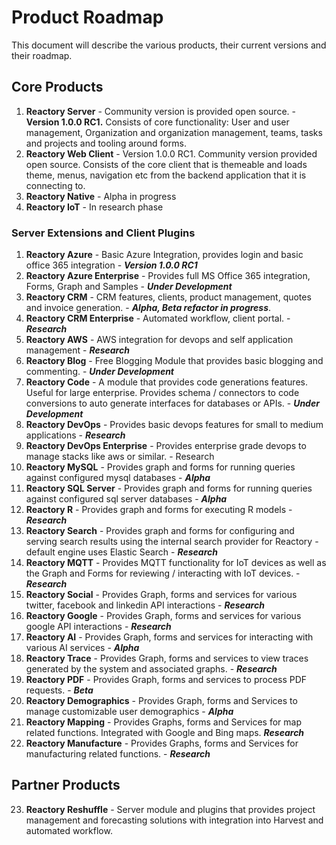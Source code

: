 # Product Roadmap
This document will describe the various products, their current versions and their roadmap. 

## Core Products
1. **Reactory Server** - Community version is provided open source. - **Version 1.0.0 RC1.**
   Consists of core functionality: User and user management, Organization and organization management, teams, tasks and projects and tooling around forms.
2. **Reactory Web Client** - Version 1.0.0 RC1. Community version provided open source. 
   Consists of the core client that is themeable and loads theme, menus, navigation etc from the backend application that it is connecting to.
3. **Reactory Native** - Alpha in progress
4. **Reactory IoT** - In research phase

### Server Extensions and Client Plugins
1. **Reactory Azure** - Basic Azure Integration, provides login and basic office 365 integration - ***Version 1.0.0 RC1***
2. **Reactory Azure Enterprise** - Provides full MS Office 365 integration, Forms, Graph and Samples - ***Under Development*** 
3. **Reactory CRM**  - CRM features, clients, product management, quotes and invoice generation. - ***Alpha, Beta refactor in progress***.
4. **Reactory CRM Enterprise** - Automated workflow, client portal. - ***Research***
5. **Reactory AWS** - AWS integration for devops and self application management - ***Research***
6. **Reactory Blog** - Free Blogging Module that provides basic blogging and commenting. - ***Under Development***
7. **Reactory Code** - A module that provides code generations features. Useful for large enterprise. Provides schema / connectors to code conversions to auto generate interfaces for databases or APIs. - ***Under Development***
8. **Reactory DevOps** - Provides basic devops features for small to medium applications - ***Research***
9. **Reactory DevOps Enterprise** - Provides enterprise grade devops to manage stacks like aws or similar. - Research
10. **Reactory MySQL** - Provides graph and forms for running queries against configured mysql databases - ***Alpha***
11. **Reactory SQL Server** - Provides graph and forms for running queries against configured sql server databases - ***Alpha***
12. **Reactory R** - Provides graph and forms for executing R models - ***Research***
13. **Reactory Search** - Provides graph and forms for configuring and serving search results using the internal search provider for Reactory - default engine uses Elastic Search - ***Research***
14. **Reactory MQTT** - Provides MQTT functionality for IoT devices as well as the Graph and Forms for reviewing / interacting with IoT devices. - ***Research***
15. **Reactory Social** - Provides Graph, forms and services for various twitter, facebook and linkedin API interactions - ***Research***
16. **Reactory Google** - Provides Graph, forms and services for various google API interactions - ***Research***
17. **Reactory AI** - Provides Graph, forms and services for interacting with various AI services - ***Alpha***
18. **Reactory Trace** - Provides Graph, forms and services to view traces generated by the system and associated graphs. - ***Research***
19. **Reactory PDF** - Provides Graph, forms and services to process PDF requests. - ***Beta***
20. **Reactory Demographics** - Provides Graph, forms and Services to manage customizable user demographics - ***Alpha***
21. **Reactory Mapping** - Provides Graphs, forms and Services for map related functions. Integrated with Google and Bing maps. ***Research***
22. **Reactory Manufacture** - Provides Graphs, forms and Services for manufacturing related functions. - ***Research***

## Partner Products
23. **Reactory Reshuffle** - Server module and plugins that provides project management and forecasting solutions with integration into Harvest and automated workflow. 